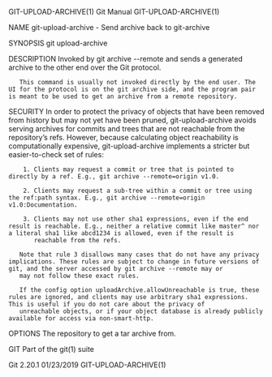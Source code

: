 GIT-UPLOAD-ARCHIVE(1)                                                                             Git Manual                                                                            GIT-UPLOAD-ARCHIVE(1)

NAME
       git-upload-archive - Send archive back to git-archive

SYNOPSIS
       git upload-archive <directory>

DESCRIPTION
       Invoked by git archive --remote and sends a generated archive to the other end over the Git protocol.

       This command is usually not invoked directly by the end user. The UI for the protocol is on the git archive side, and the program pair is meant to be used to get an archive from a remote repository.

SECURITY
       In order to protect the privacy of objects that have been removed from history but may not yet have been pruned, git-upload-archive avoids serving archives for commits and trees that are not
       reachable from the repository’s refs. However, because calculating object reachability is computationally expensive, git-upload-archive implements a stricter but easier-to-check set of rules:

        1. Clients may request a commit or tree that is pointed to directly by a ref. E.g., git archive --remote=origin v1.0.

        2. Clients may request a sub-tree within a commit or tree using the ref:path syntax. E.g., git archive --remote=origin v1.0:Documentation.

        3. Clients may not use other sha1 expressions, even if the end result is reachable. E.g., neither a relative commit like master^ nor a literal sha1 like abcd1234 is allowed, even if the result is
           reachable from the refs.

       Note that rule 3 disallows many cases that do not have any privacy implications. These rules are subject to change in future versions of git, and the server accessed by git archive --remote may or
       may not follow these exact rules.

       If the config option uploadArchive.allowUnreachable is true, these rules are ignored, and clients may use arbitrary sha1 expressions. This is useful if you do not care about the privacy of
       unreachable objects, or if your object database is already publicly available for access via non-smart-http.

OPTIONS
       <directory>
           The repository to get a tar archive from.

GIT
       Part of the git(1) suite

Git 2.20.1                                                                                        01/23/2019                                                                            GIT-UPLOAD-ARCHIVE(1)
